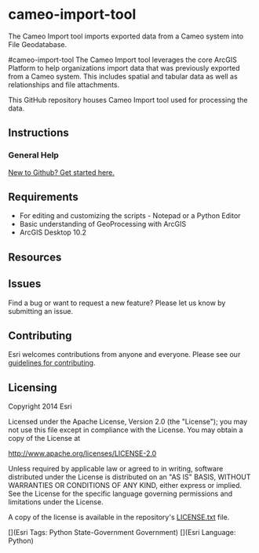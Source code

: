 cameo-import-tool
==================

The Cameo Import tool imports exported data from a Cameo system into File Geodatabase.

#cameo-import-tool
The Cameo Import tool leverages the core ArcGIS Platform to help organizations import data that was previously exported from a Cameo system. 
This includes spatial and tabular data as well as relationships and file attachments. 

This GitHub repository houses Cameo Import tool used for processing the data.

## Instructions

### General Help
[New to Github? Get started here.](http://htmlpreview.github.com/?https://github.com/Esri/esri.github.com/blob/master/help/esri-getting-to-know-github.html)

## Requirements

* For editing and customizing the scripts - Notepad or a Python Editor
* Basic understanding of GeoProcessing with ArcGIS
* ArcGIS Desktop 10.2
 
## Resources


## Issues

Find a bug or want to request a new feature?  Please let us know by submitting an issue.


## Contributing

Esri welcomes contributions from anyone and everyone.
Please see our [guidelines for contributing](https://github.com/esri/contributing).

## Licensing

Copyright 2014 Esri

Licensed under the Apache License, Version 2.0 (the "License");
you may not use this file except in compliance with the License.
You may obtain a copy of the License at

   http://www.apache.org/licenses/LICENSE-2.0

Unless required by applicable law or agreed to in writing, software
distributed under the License is distributed on an "AS IS" BASIS,
WITHOUT WARRANTIES OR CONDITIONS OF ANY KIND, either express or implied.
See the License for the specific language governing permissions and
limitations under the License.

A copy of the license is available in the repository's
[LICENSE.txt](https://github.com/Esri/transportation-safety-tools/blob/master/License.txt) file.

[](Esri Tags: Python State-Government Government)
[](Esri Language: Python)
